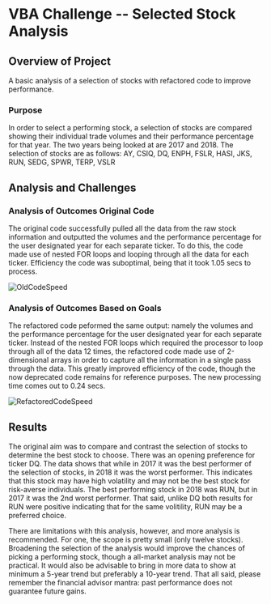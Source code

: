 # VBA Challenge -- Selected Stock Analysis

## Overview of Project

A basic analysis of a selection of stocks with refactored code to improve performance.

### Purpose
In order to select a performing stock, a selection of stocks are compared showing their individual trade volumes
and their performance percentage for that year.  The two years being looked at are 2017 and 2018.  The selection 
of stocks are as follows:  AY, CSIQ, DQ, ENPH, FSLR, HASI, JKS, RUN, SEDG, SPWR, TERP, VSLR

## Analysis and Challenges

### Analysis of Outcomes Original Code

The original code successfully pulled all the data from the raw stock information and outputted the volumes and 
the performance percentage for the user designated year for each separate ticker.  To do this, the code made use 
of nested FOR loops and looping through all the data for each ticker.  Efficiency the code was suboptimal, being 
that it took 1.05 secs to process.  

![OldCodeSpeed](https://user-images.githubusercontent.com/91292960/136719789-0befd811-0bbe-4c83-88ae-96a55b3f45ff.png)

### Analysis of Outcomes Based on Goals

The refactored code peformed the same output: namely the volumes and the performance percentage for the user 
designated year for each separate ticker.  Instead of the nested FOR loops which required the processor to loop
through all of the data 12 times, the refactored code made use of 2-dimensional arrays in order to capture all
the information in a single pass through the data.  This greatly improved efficiency of the code, though the
now deprecated code remains for reference purposes.  The new processing time comes out to 0.24 secs.

![RefactoredCodeSpeed](https://user-images.githubusercontent.com/91292960/136720062-52712868-6c88-4f39-957c-826ee030dfd1.png)

## Results

The original aim was to compare and contrast the selection of stocks to determine the best stock to choose.
There was an opening preference for ticker DQ.  The data shows that while in 2017 it was the best performer
of the selection of stocks, in 2018 it was the worst performer.  This indicates that this stock may have 
high volatility and may not be the best stock for risk-averse individuals.  The best performing stock in 2018
was RUN, but in 2017 it was the 2nd worst performer.  That said, unlike DQ both results for RUN were positive
indicating that for the same volitility, RUN may be a preferred choice.

There are limitations with this analysis, however, and more analysis is recommended.  For one, the scope is
pretty small (only twelve stocks).  Broadening the selection of the analysis would improve the chances of 
picking a performing stock, though a all-market analysis may not be practical.  It would also be advisable
to bring in more data to show at minimum a 5-year trend but preferably a 10-year trend.  That all said, please
remember the financial advisor mantra:  past performance does not guarantee future gains.
